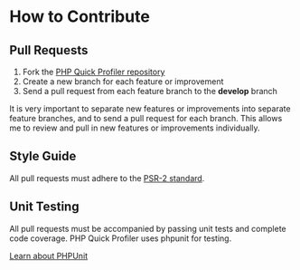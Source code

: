 # How to Contribute

## Pull Requests

1. Fork the [PHP Quick Profiler repository](https://github.com/jacobemerick/pqp)
2. Create a new branch for each feature or improvement
3. Send a pull request from each feature branch to the **develop** branch

It is very important to separate new features or improvements into separate feature branches, and to send a pull request for each branch. This allows me to review and pull in new features or improvements individually.

## Style Guide

All pull requests must adhere to the [PSR-2 standard](https://github.com/php-fig/fig-standards/blob/master/accepted/PSR-2-coding-style-guide.md).

## Unit Testing

All pull requests must be accompanied by passing unit tests and complete code coverage. PHP Quick Profiler uses phpunit for testing.

[Learn about PHPUnit](https://github.com/sebastianbergmann/phpunit/)

